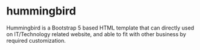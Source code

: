 # hummingbird
Hummingbird is a Bootstrap 5 based HTML template that can directly used on IT/Technology related website, and able to fit with other business by required customization.
